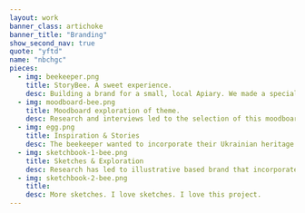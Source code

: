 ```yaml
---
layout: work
banner_class: artichoke
banner_title: "Branding"
show_second_nav: true
quote: "yftd"
name: "nbchgc"
pieces:
  - img: beekeeper.png
    title: StoryBee. A sweet experience.
    desc: Building a brand for a small, local Apiary. We made a special visit to the hives and discussed all thing bees, honey and more. This is the beekeeper, Kristine, at work. Bees are so important and despite all their buzz, visiting the hive, is in fact, a very calming and beautiful experience. I brought my 9 year old son with me and he has a newfound reverence for bees and their amazing world.
  - img: moodboard-bee.png
    title: Moodboard exploration of theme.
    desc: Research and interviews led to the selection of this moodboard.
  - img: egg.png
    title: Inspiration & Stories
    desc: The beekeeper wanted to incorporate their Ukrainian heritage and story by representing the pansanky egg in the brand. The traditional Ukrainian Easter egg with exquisite patterns was very exiting to work with and gave this project a very unique touch.
  - img: sketchbook-1-bee.png
    title: Sketches & Exploration
    desc: Research has led to illustrative based brand that incorporates blocky text and the pysanky egg design.
  - img: sketchbook-2-bee.png
    title:
    desc: More sketches. I love sketches. I love this project.
---
```

